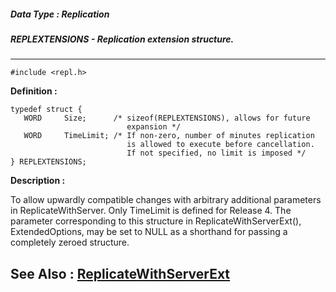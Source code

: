 ##### Data Type : Replication
##### REPLEXTENSIONS - Replication extension structure.
---
```
#include <repl.h>
```

**Definition :**
```
typedef struct {
   WORD     Size;      /* sizeof(REPLEXTENSIONS), allows for future
                          expansion */
   WORD     TimeLimit; /* If non-zero, number of minutes replication
                          is allowed to execute before cancellation.
                          If not specified, no limit is imposed */
} REPLEXTENSIONS;
```

**Description :**

To allow upwardly compatible changes with arbitrary additional parameters in ReplicateWithServer.  Only TimeLimit is defined for Release 4.  The parameter corresponding to this structure in ReplicateWithServerExt(), ExtendedOptions, may be set to NULL as a shorthand for passing a completely zeroed structure.


**See Also :**
[ReplicateWithServerExt](/domino-c-api-docs/reference/Func/ReplicateWithServerExt)
---
